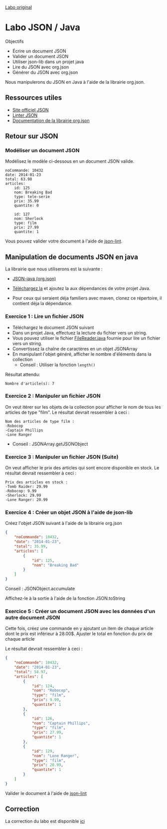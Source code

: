 [Labo original](https://github.com/hugoscurti/INF2015-H14/wiki/Labo-02-:-JSON-et-Java)


# Labo JSON / Java

Objectifs

* Écrire un document JSON
* Valider un document JSON
* Utiliser json-lib dans un projet java
* Lire du JSON avec org.json
* Générer du JSON avec org.json

Nous manipulerons du JSON en Java à l'aide de la librairie org.json.

## Ressources utiles

* [Site officiel JSON](http://json.org/)
* [Linter JSON](https://jsonlint.com)
* [Documentation de la librairie org.json](http://stleary.github.io/JSON-java/index.html)

## Retour sur JSON

### Modéliser un document JSON

Modélisez le modèle ci-dessous en un document JSON valide.

```
noCommande: 10432
date: 2014-01-23
total: 63.98
articles: 
    id: 125
    nom: Breaking Bad
    type: tele-serie
    prix: 35.99
    quantite: 0
    
    id: 127
    nom: Sherlock
    type: film
    prix: 27.99
    quantite: 1
```
Vous pouvez valider votre document à l'aide de [json-lint](https://jsonlint.com).

## Manipulation de documents JSON en java

La librairie que nous utiliserons est la suivante :

* [JSON-java (org.json)](https://github.com/stleary/JSON-java)

* [Téléchargez la](http://central.maven.org/maven2/org/json/json/20180130/json-20180130.jar) et ajoutez la aux dépendances de votre projet Java.
* Pour ceux qui seraient déja familiers avec maven, clonez ce répertoire, il contient déja la dépendance.


### Exercice 1 : Lire un fichier JSON
    
* Téléchargez le document JSON suivant
* Dans un projet Java, effectuez la lecture du fichier vers un string.
* Vous pouvez utiliser le fichier [FileReader.java](https://github.com/antoine-briand/INF2015-Labo/blob/master/01-JSON/src/main/java/ca/uqam/inf2015/labo/json/FileReader.java) fournie pour lire un fichier vers un string.
* Convertissez la chaîne de caractères en un objet JSONArray
* En manipulant l'objet généré, afficher le nombre d'éléments dans la collection
    * Conseil : Utiliser la fonction ```length()```
    
Résultat attendu:
    
    Nombre d'article(s): 7

### Exercice 2 : Manipuler un fichier JSON
    
On veut itérer sur les objets de la collection pour afficher le nom de tous les articles de type "film". Le résultat devrait ressembler à ceci :
    
    Nom des articles de type film :
    -Robocop
    -Captain Phillips
    -Lone Ranger
    
* Conseil : JSONArray.getJSONObject

### Exercice 3 : Manipuler un fichier JSON (Suite)
    
On veut afficher le prix des articles qui sont encore disponible en stock. Le résultat devrait ressembler à ceci :
    
    Prix des articles en stock :
    -Tomb Raider: 29.99
    -Robocop: 9.99
    -Sherlock: 29.99
    -Lone Ranger: 20.99
    
### Exercice 4 : Créer un objet JSON à l'aide de json-lib
    
Créez l'objet JSON suivant à l'aide de la librairie org.json

```json   
{
    "noCommande": 10432,
    "date": "2014-01-23",
    "total": 35.99,
    "articles": [
        {
            "id": 125,
            "nom": "Breaking Bad"
        }
    ]
}
```
Conseil : JSONObject.accumulate
    
Affichez-le à la sortie à l'aide de la fonction JSON.toString

### Exercice 5 : Créer un document JSON avec les données d'un autre document JSON

Cette fois, créez une commande en y ajoutant un item de chaque article dont le prix est inférieur à 28.00$. Ajuster le total en fonction du prix de chaque article

Le résultat devrait ressembler à ceci :
```json
{
    "noCommande": 10432,
    "date": "2014-01-23",
    "total": 58.97,
    "articles": [
        {
            "id": 124,
            "nom": "Robocop",
            "type": "film",
            "prix": 9.99,
            "quantite": 1
        },
        {
            "id": 126,
            "nom": "Captain Phillips",
            "type": "film",
            "prix": 27.99,
            "quantite": 1
        },
        {
            "id": 129,
            "nom": "Lone Ranger",
            "type": "film",
            "prix": 20.99,
            "quantite": 1
        }
    ]
}
```
Valider le document à l'aide de [json-lint](https://jsonlint.com)


## Correction

La correction du labo est disponible [ici](https://github.com/antoine-briand/INF2015-Labo/tree/correction/01-JSON/src/main/java/ca/uqam/inf2015/labo/json)
